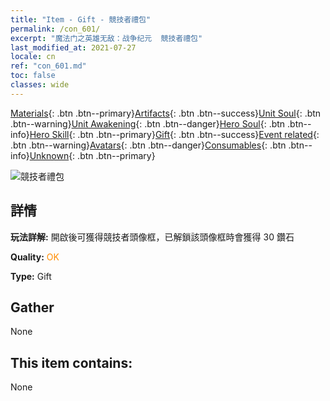 ```yaml
---
title: "Item - Gift - 競技者禮包"
permalink: /con_601/
excerpt: "魔法门之英雄无敌：战争纪元  競技者禮包"
last_modified_at: 2021-07-27
locale: cn
ref: "con_601.md"
toc: false
classes: wide
---
```

 [Materials](/ItemsCN/){: .btn .btn--primary}[Artifacts](/ItemsCN/Artifacts/){: .btn .btn--success}[Unit Soul](/ItemsCN/UnitSoul/){: .btn .btn--warning}[Unit Awakening](/ItemsCN/UnitAwakening/){: .btn .btn--danger}[Hero Soul](/ItemsCN/HeroSoul/){: .btn .btn--info}[Hero Skill](/ItemsCN/HeroSkill/){: .btn .btn--primary}[Gift](/ItemsCN/Gift/){: .btn .btn--success}[Event related](/ItemsCN/Events/){: .btn .btn--warning}[Avatars](/ItemsCN/Avatars/){: .btn .btn--danger}[Consumables](/ItemsCN/Consumables/){: .btn .btn--info}[Unknown](/ItemsCN/Unknown/){: .btn .btn--primary}

 ![競技者禮包](/images/t/i_907003.png)

## 詳情
 **玩法詳解:** 開啟後可獲得競技者頭像框，已解鎖該頭像框時會獲得 30 鑽石

 **Quality:** <span style="color: #FF8C00">OK</span>

 **Type:** Gift

## Gather

  None

## This item contains:

  None


